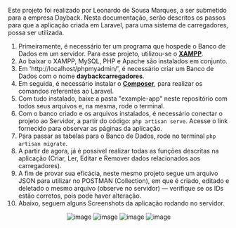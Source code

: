 Este projeto foi realizado por Leonardo de Sousa Marques, a ser submetido para a empresa Dayback.
Nesta documentação, serão descritos os passos para que a aplicação criada em Laravel, para uma sistema de carregadores, possa ser utilizada.

1) Primeiramente, é necessário ter um programa que hospede o Banco de Dados em um servidor. Para esse projeto, utilizou-se o [**XAMPP**](https://www.apachefriends.org/pt_br/index.html).
2) Ao baixar o XAMPP, MySQL, PHP e Apache são instalados em conjunto.
3) Em 'http://localhost/phpmyadmin/', é necessário criar um Banco de Dados com o nome **daybackcarregadores**.
4) Em seguida, é necessário instalar o [**Composer**](https://getcomposer.org/), para realizar os comandos referentes ao Laravel.
5) Com tudo instalado, baixe a pasta "example-app" neste repositório com todos seus arquivos e, na mesma, rode o terminal.
6) Com o banco criado e os arquivos instalados, é necessário conectar o projeto ao Servidor, a partir do código: `php artisan serve`. Acesse o link fornecido para observar as páginas da aplicação.
7) Para passar as tabelas para o Banco de Dados, rode no terminal `php artisan migrate`.
8) A partir de agora, já é possível realizar todas as funções descritas na aplicação (Criar, Ler, Editar e Remover dados relacionados aos carregadores).
9) A fim de provar sua eficácia, neste mesmo projeto segue um arquivo JSON para utilizar no POSTMAN (Collection), em que é criado, editado e deletado o mesmo arquivo (observe no servidor) — verifique se os IDs estão corretos, pois pode haver alteração.
10) Abaixo, seguem alguns Screenshots da aplicação rodando no servidor.

<div align="center">
  
![image](https://github.com/leonardosm14/TesteTecnicoDayback_EstagioBack-end/assets/141475587/a7da2145-1ab9-462b-86ca-85d4b13a0aad)
![image](https://github.com/leonardosm14/TesteTecnicoDayback_EstagioBack-end/assets/141475587/85bde598-f9ca-4f00-87b2-5728b80a1e66)
![image](https://github.com/leonardosm14/TesteTecnicoDayback_EstagioBack-end/assets/141475587/5d6da361-2a3a-4095-ad64-04cb7fcbe1c5)
![image](https://github.com/leonardosm14/TesteTecnicoDayback_EstagioBack-end/assets/141475587/5e9c9a51-055f-46ae-be9b-eb6610ca8575)

</div>
